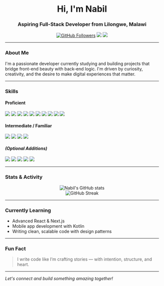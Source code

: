 <h1 align="center">Hi, I'm Nabil</h1>
<h3 align="center">Aspiring Full-Stack Developer from Lilongwe, Malawi</h3>

<p align="center">
  <a href="https://github.com/CodeByNabil"><img src="https://img.shields.io/github/followers/nabil?label=Follow&style=social" alt="GitHub Followers"></a>
  <a href="mailto:itadorihiro@gmail.com"><img src="https://img.shields.io/badge/Email-Contact-informational?style=flat&logo=gmail"></a>
  <a href="https://www.linkedin.com/in/nabil"><img src="https://img.shields.io/badge/LinkedIn-Connect-blue?style=flat&logo=linkedin"></a>
</p>

---

### **About Me**
I'm a passionate developer currently studying and building projects that bridge front-end beauty with back-end logic. I'm driven by curiosity, creativity, and the desire to make digital experiences that matter.

---

### **Skills**

#### **Proficient**
<p align="left">
  <img src="https://img.shields.io/badge/JavaScript-F7DF1E?style=flat&logo=javascript&logoColor=black" />
  <img src="https://img.shields.io/badge/HTML5-E34F26?style=flat&logo=html5&logoColor=white" />
  <img src="https://img.shields.io/badge/CSS3-1572B6?style=flat&logo=css3&logoColor=white" />
  <img src="https://img.shields.io/badge/TypeScript-3178C6?style=flat&logo=typescript&logoColor=white" />
  <img src="https://img.shields.io/badge/Node.js-339933?style=flat&logo=node.js&logoColor=white" />
  <img src="https://img.shields.io/badge/Git-F05032?style=flat&logo=git&logoColor=white" />
  <img src="https://img.shields.io/badge/REST%20API-00599C?style=flat&logo=swagger&logoColor=white" />
  <img src="https://img.shields.io/badge/Render-46E3B7?style=flat&logo=render&logoColor=white" />
  <img src="https://img.shields.io/badge/Vercel-000000?style=flat&logo=vercel&logoColor=white" />
  <img src="https://img.shields.io/badge/Heroku-430098?style=flat&logo=heroku&logoColor=white" />
</p>

#### **Intermediate / Familiar**
<p align="left">
  <img src="https://img.shields.io/badge/React-61DAFB?style=flat&logo=react&logoColor=black" />
  <img src="https://img.shields.io/badge/Next.js-000000?style=flat&logo=next.js&logoColor=white" />
  <img src="https://img.shields.io/badge/Kotlin-0095D5?style=flat&logo=kotlin&logoColor=white" />
  <img src="https://img.shields.io/badge/Java-007396?style=flat&logo=java&logoColor=white" />
</p>

#### *(Optional Additions)*
<p align="left">
  <img src="https://img.shields.io/badge/MongoDB-47A248?style=flat&logo=mongodb&logoColor=white" />
  <img src="https://img.shields.io/badge/Express.js-000000?style=flat&logo=express&logoColor=white" />
  <img src="https://img.shields.io/badge/Postman-FF6C37?style=flat&logo=postman&logoColor=white" />
  <img src="https://img.shields.io/badge/Time%20Management-success?style=flat&logo=clockify" />
  <img src="https://img.shields.io/badge/Communication-EA4335?style=flat&logo=googlechat&logoColor=white" />
</p>

---

### **Stats & Activity**

<p align="center">
  <img src="https://github-readme-stats.vercel.app/api?username=CodeByNabil&show_icons=true&theme=tokyonight" alt="Nabil's GitHub stats" />
  <br/>
  <img src="https://github-readme-streak-stats.herokuapp.com/?user=CodeByNabil&theme=tokyonight" alt="GitHub Streak" />
</p>

---

### **Currently Learning**
- Advanced React & Next.js
- Mobile app development with Kotlin
- Writing clean, scalable code with design patterns

---

### **Fun Fact**
> I write code like I’m crafting stories — with intention, structure, and heart.

---

*Let's connect and build something amazing together!*

